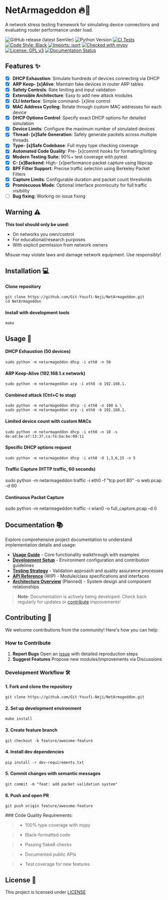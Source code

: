 # NetArmageddon 🔥📡

A network stress testing framework for simulating device connections and evaluating router performance under load.

![GitHub release (latest SemVer)](https://img.shields.io/github/v/release/Git-Yousfi-Neji/NetArmageddon)
![Python Version](https://img.shields.io/badge/python-3.10%2B-blue)
[![CI Tests](https://img.shields.io/github/actions/workflow/status/Git-Yousfi-Neji/NetArmageddon/tests.yml?branch=master)](https://github.com/Git-Yousfi-Neji/NetArmageddon/actions)
[![Code Style: Black](https://img.shields.io/badge/code%20style-black-000000.svg)](https://github.com/psf/black)
[![Imports: isort](https://img.shields.io/badge/%20imports-isort-%231674b1?style=flat&labelColor=ef8336)](https://pycqa.github.io/isort/)
[![Checked with mypy](https://img.shields.io/badge/mypy-checked-blue)](http://mypy-lang.org/)
[![License: GPL v3](https://img.shields.io/badge/License-GPLv3-blue.svg)](https://www.gnu.org/licenses/gpl-3.0)
[![Documentation Status](https://img.shields.io/badge/docs-mkdocs%20material-blue)](https://git-yousfi-neji.github.io/NetArmageddon/)

## Features ✨

- [x] **DHCP Exhaustion**: Simulate hundreds of devices connecting via DHCP
- [x] **ARP Keep- [x]Alive**: Maintain fake devices in router ARP tables
- [x] **Safety Controls**: Rate limiting and input validation
- [x] **Extensible Architecture**: Easy to add new attack modules
- [x] **CLI Interface**: Simple command- [x]line control
- [x] **MAC Address Cycling**: Rotate through custom MAC addresses for each device
- [x] **DHCP Options Control**: Specify exact DHCP options for detailed simulation
- [x] **Device Limits**: Configure the maximum number of simulated devices
- [x] **Thread- [x]Safe Generation**: Safely generate packets across multiple threads
- [x] **Type- [x]Safe Codebase**: Full mypy type checking coverage
- [x] **Automated Code Quality**: Pre- [x]commit hooks for formatting/linting
- [x] **Modern Testing Suite**: 90%+ test coverage with pytest
- [x] **C- [x]Backend**: High- [x]performance packet capture using libpcap
- [x] **BPF Filter Support**: Precise traffic selection using Berkeley Packet Filters
- [x] **Capture Limits**: Configurable duration and packet count thresholds
- [x] **Promiscuous Mode**: Optional interface promiscuity for full traffic visibility
- [ ] **Bug fixing**: Working on issue fixing

## Warning ⚠️

**This tool should only be used:**
- On networks you own/control
- For educational/research purposes
- With explicit permission from network owners

Misuse may violate laws and damage network equipment. Use responsibly!

## Installation 💻

#### Clone repository
```
git clone https://github.com/Git-Yousfi-Neji/NetArmageddon.git
cd NetArmageddon
```

#### Install with development tools
```
make
```

## Usage 🚀

#### DHCP Exhaustion (50 devices)
```
sudo python -m netarmageddon dhcp -i eth0 -n 50
```

#### ARP Keep-Alive (192.168.1.x network)
```
sudo python -m netarmageddon arp -i eth0 -b 192.168.1.
```

#### Combined attack (Ctrl+C to stop)
```
sudo python -m netarmageddon dhcp -i eth0 -n 100 & \
sudo python -m netarmageddon arp -i eth0 -b 192.168.1.
```

#### Limited device count with custom MACs
```
sudo python -m netarmageddon dhcp -i eth0 -n 10 -s de:ad:be:ef:13:37,ca:fe:ba:be:00:11
```

#### Specific DHCP options request
```
sudo python -m netarmageddon dhcp -i eth0 -O 1,3,6,15 -n 5
```

#### Traffic Capture (HTTP traffic, 60 seconds)

sudo python -m netarmageddon traffic -i eth0 -f "tcp port 80" -o web.pcap -d 60

#### Continuous Packet Capture

sudo python -m netarmageddon traffic -i wlan0 -o full_capture.pcap -d 0

## Documentation 📚

Explore comprehensive project documentation to understand implementation details and usage:

- **[Usage Guide](docs/usage.md)** - Core functionality walkthrough with examples
- **[Development Setup](docs/development.md)** - Environment configuration and contribution guidelines
- **[Testing Strategy](docs/testing.md)** - Validation approach and quality assurance processes
- **[API Reference](docs/api.md)** (WIP) - Module/class specifications and interfaces
- **[Architecture Overview](docs/architecture.md)** (Planned) - System design and component relationships

> **Note**: Documentation is actively being developed. Check back regularly for updates or [contribute](CONTRIBUTING.md) improvements!

## Contributing 🤝

We welcome contributions from the community! Here's how you can help:

### How to Contribute
1. **Report Bugs**
   Open an [issue](https://github.com/Git-Yousfi-Neji/NetArmageddon/issues) with detailed reproduction steps
2. **Suggest Features**
   Propose new modules/improvements via Discussions

### Development Workflow 🛠️

#### 1. Fork and clone the repository
```
git clone https://github.com/Git-Yousfi-Neji/NetArmageddon.git
```
#### 2. Set up development environment
```
make install
```
#### 3. Create feature branch
```
git checkout -b feature/awesome-feature
```
#### 4. Install dev dependencies
```
pip install -r dev-requirements.txt
```
#### 5. Commit changes with semantic messages
```
git commit -m "feat: add packet validation system"
```
#### 6. Push and open PR
```
git push origin feature/awesome-feature
```

### Code Quality Requirements:

> - 100% type coverage with mypy

> - Black-formatted code

> - Passing flake8 checks

> - Documented public APIs

> - Test coverage for new features

## License 📜
This project is licensed under [LICENSE](LICENSE)
